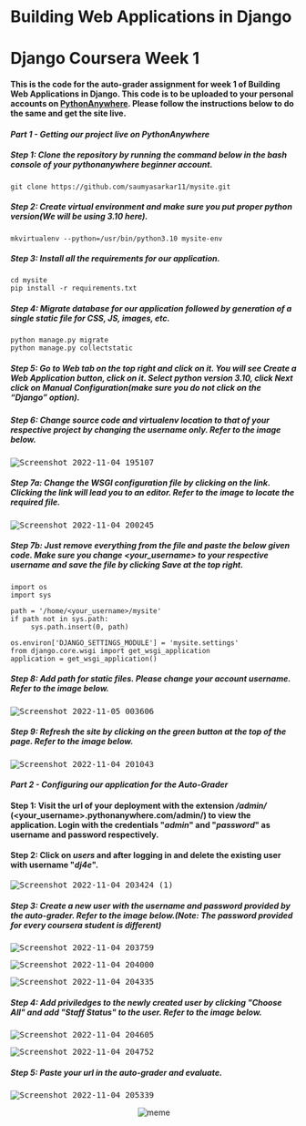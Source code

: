 # Building Web Applications in Django

# Django Coursera Week 1
#### This is the code for the auto-grader assignment for week 1 of **Building Web Applications in Django**. This code is to be uploaded to your personal accounts on [PythonAnywhere](https://www.pythonanywhere.com). Please follow the instructions below to do the same and get the site live.

#### *Part 1 - Getting our project live on PythonAnywhere*

##### Step 1: Clone the repository by running the command below in the bash console of your pythonanywhere beginner account.
```
git clone https://github.com/saumyasarkar11/mysite.git
```

##### Step 2: Create virtual environment and make sure you put proper python version(We will be using 3.10 here).
```
mkvirtualenv --python=/usr/bin/python3.10 mysite-env
```

##### Step 3: Install all the requirements for our application.
```
cd mysite
pip install -r requirements.txt
```

##### Step 4: Migrate database for our application followed by generation of a single static file for CSS, JS, images, etc.
```
python manage.py migrate
python manage.py collectstatic
```

##### Step 5: Go to *Web* tab on the top right and click on it. You will see *Create a Web Application* button, click on it. Select python version 3.10, click *Next* click on *Manual Configuration*(make sure you do not click on the “Django” option).

##### Step 6: Change source code and virtualenv location to that of your respective project by changing the username only. Refer to the image below.
<kbd>![Screenshot 2022-11-04 195107](https://user-images.githubusercontent.com/76894046/199999856-3ad8c6c3-6cfe-4e03-ab4b-5e1d4b004c72.png)</kbd>

##### Step 7a: Change the WSGI configuration file by clicking on the link. Clicking the link will lead you to an editor. Refer to the image to locate the required file.
<kbd>![Screenshot 2022-11-04 200245](https://user-images.githubusercontent.com/76894046/200001260-04d166bd-2255-4906-a846-fb85446ec96f.png)</kbd>

##### Step 7b: Just remove everything from the file and paste the below given code. Make sure you change *<your_username>* to your respective username and save the file by clicking *Save* at the top right.
```
import os
import sys

path = '/home/<your_username>/mysite'
if path not in sys.path:
     sys.path.insert(0, path)

os.environ['DJANGO_SETTINGS_MODULE'] = 'mysite.settings'
from django.core.wsgi import get_wsgi_application
application = get_wsgi_application()
```

##### Step 8: Add path for static files. Please change your account username. Refer to the image below.
<kbd>![Screenshot 2022-11-05 003606](https://user-images.githubusercontent.com/76894046/200100588-99c654ec-6c50-4034-8ee2-4680e0d22799.png)</kbd>

##### Step 9: Refresh the site by clicking on the green button at the top of the page. Refer to the image below.
<kbd>![Screenshot 2022-11-04 201043](https://user-images.githubusercontent.com/76894046/200002630-10b80d69-be26-4dd7-828f-334f87193178.png)</kbd>

#### *Part 2 - Configuring our application for the Auto-Grader*

#### Step 1: Visit the url of your deployment with the extension */admin/* (<your_username>.pythonanywhere.com/admin/) to view the application. Login with the credentials "*admin*" and "*password*" as username and password respectively.

#### Step 2: Click on *users* and after logging in and delete the existing user with username "*dj4e*".
<kbd>![Screenshot 2022-11-04 203424 (1)](https://user-images.githubusercontent.com/76894046/200050365-6a1129d3-9bf9-46e2-a7d7-323208c6f3ba.png)</kbd>

##### Step 3: Create a new user with the username and password provided by the auto-grader. Refer to the image below.(Note: The password provided for every coursera student is different)
<kbd>![Screenshot 2022-11-04 203759](https://user-images.githubusercontent.com/76894046/200051687-94dbd2fb-e8b9-4545-ba3e-19be919601fc.png)</kbd>

<kbd>![Screenshot 2022-11-04 204000](https://user-images.githubusercontent.com/76894046/200053304-4df0457c-830d-4377-a0bc-695acca0b929.png)</kbd>

<kbd>![Screenshot 2022-11-04 204335](https://user-images.githubusercontent.com/76894046/200053012-bb6f3401-8eca-422d-a235-d22ebbab747b.png)</kbd>

##### Step 4: Add priviledges to the newly created user by clicking "*Choose All*" and add "*Staff Status*" to the user. Refer to the image below.
<kbd>![Screenshot 2022-11-04 204605](https://user-images.githubusercontent.com/76894046/200054109-89cf2634-94ef-431e-81dc-27441a38d914.png)</kbd>

<kbd>![Screenshot 2022-11-04 204752](https://user-images.githubusercontent.com/76894046/200054215-02e45f04-2afa-46cf-82c0-dfda2a746152.png)</kbd>

##### Step 5: Paste your url in the auto-grader and evaluate.
<kbd>![Screenshot 2022-11-04 205339](https://user-images.githubusercontent.com/76894046/200055686-7decc57f-2c96-4ace-82de-b808180d35ed.png)</kbd>

<p align="center" width="50%"><img src="https://user-images.githubusercontent.com/76894046/200056910-b5c2f2f1-fdf2-4bd8-ae4f-f72df35a0348.jpg" alt="meme"></p>
